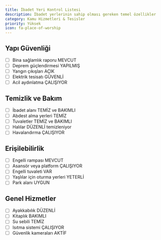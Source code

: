 ```yaml
---
title: İbadet Yeri Kontrol Listesi
description: İbadet yerlerinin sahip olması gereken temel özellikler
category: Kamu Hizmetleri & Tesisler
priority: Yüksek
icon: fa-place-of-worship
---
```


## Yapı Güvenliği

- [ ] Bina sağlamlık raporu MEVCUT
- [ ] Deprem güçlendirmesi YAPILMIŞ
- [ ] Yangın çıkışları AÇIK
- [ ] Elektrik tesisatı GÜVENLİ
- [ ] Acil aydınlatma ÇALIŞIYOR

## Temizlik ve Bakım

- [ ] İbadet alanı TEMİZ ve BAKIMLI
- [ ] Abdest alma yerleri TEMİZ
- [ ] Tuvaletler TEMİZ ve BAKIMLI
- [ ] Halılar DÜZENLİ temizleniyor
- [ ] Havalandırma ÇALIŞIYOR

## Erişilebilirlik

- [ ] Engelli rampası MEVCUT
- [ ] Asansör veya platform ÇALIŞIYOR
- [ ] Engelli tuvaleti VAR
- [ ] Yaşlılar için oturma yerleri YETERLİ
- [ ] Park alanı UYGUN

## Genel Hizmetler

- [ ] Ayakkabılık DÜZENLİ
- [ ] Kitaplık BAKIMLI
- [ ] Su sebili TEMİZ
- [ ] Isıtma sistemi ÇALIŞIYOR
- [ ] Güvenlik kameraları AKTİF
